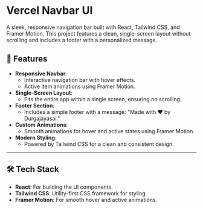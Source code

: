 # Vercel Navbar UI

A sleek, responsive navigation bar built with React, Tailwind CSS, and Framer Motion. This project features a clean, single-screen layout without scrolling and includes a footer with a personalized message.

## 🌟 Features

- **Responsive Navbar**:
  - Interactive navigation bar with hover effects.
  - Active item animations using Framer Motion.
- **Single-Screen Layout**:
  - Fits the entire app within a single screen, ensuring no scrolling.
- **Footer Section**:
  - Includes a simple footer with a message: "Made with ❤️ by Durgajayasai."
- **Custom Animations**:
  - Smooth animations for hover and active states using Framer Motion.
- **Modern Styling**:
  - Powered by Tailwind CSS for a clean and consistent design.

---

## 🛠 Tech Stack

- **React**: For building the UI components.
- **Tailwind CSS**: Utility-first CSS framework for styling.
- **Framer Motion**: For smooth hover and active animations.
